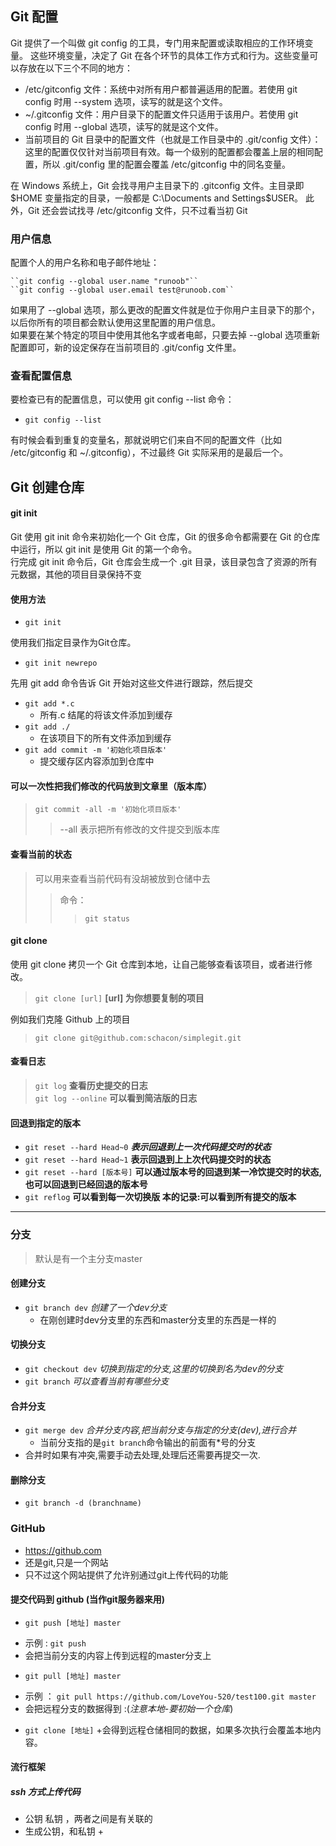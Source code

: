 ## Git 配置
Git 提供了一个叫做 git config 的工具，专门用来配置或读取相应的工作环境变量。
这些环境变量，决定了 Git 在各个环节的具体工作方式和行为。这些变量可以存放在以下三个不同的地方：
  - /etc/gitconfig 文件：系统中对所有用户都普遍适用的配置。若使用 git config 时用 --system 选项，读写的就是这个文件。
  - ~/.gitconfig 文件：用户目录下的配置文件只适用于该用户。若使用 git config 时用 --global 选项，读写的就是这个文件。
  - 当前项目的 Git 目录中的配置文件（也就是工作目录中的 .git/config 文件）：这里的配置仅仅针对当前项目有效。每一个级别的配置都会覆盖上层的相同配置，所以 .git/config 里的配置会覆盖 /etc/gitconfig 中的同名变量。
  
在 Windows 系统上，Git 会找寻用户主目录下的 .gitconfig 文件。主目录即 $HOME 变量指定的目录，一般都是 C:\Documents and Settings\$USER。
此外，Git 还会尝试找寻 /etc/gitconfig 文件，只不过看当初 Git 

### 用户信息
配置个人的用户名称和电子邮件地址：

    ``git config --global user.name "runoob"`` 
    ``git config --global user.email test@runoob.com``
    
如果用了 --global 选项，那么更改的配置文件就是位于你用户主目录下的那个，以后你所有的项目都会默认使用这里配置的用户信息。        
如果要在某个特定的项目中使用其他名字或者电邮，只要去掉 --global 选项重新配置即可，新的设定保存在当前项目的 .git/config 文件里。

### 查看配置信息
要检查已有的配置信息，可以使用 git config --list 命令：
- ``git config --list``

有时候会看到重复的变量名，那就说明它们来自不同的配置文件（比如 /etc/gitconfig 和 ~/.gitconfig），不过最终 Git 实际采用的是最后一个。

## Git 创建仓库
#### git init
Git 使用 git init 命令来初始化一个 Git 仓库，Git 的很多命令都需要在 Git 的仓库中运行，所以 git init 是使用 Git 的第一个命令。<br>
行完成 git init 命令后，Git 仓库会生成一个 .git 目录，该目录包含了资源的所有元数据，其他的项目目录保持不变
#### 使用方法
   - `git init`
   
使用我们指定目录作为Git仓库。<br>
   -  `git init newrepo`
   
先用 git add 命令告诉 Git 开始对这些文件进行跟踪，然后提交<br>
- `git add *.c`<br> 
    + 所有.c 结尾的将该文件添加到缓存
- `git add ./`<br>
    + 在该项目下的所有文件添加到缓存
- `git add commit -m '初始化项目版本'`
    + 提交缓存区内容添加到仓库中
#### 可以一次性把我们修改的代码放到文章里（版本库）
 >`git commit -all -m '初始化项目版本'`<br>
 >> --all 表示把所有修改的文件提交到版本库
#### 查看当前的状态 
> 可以用来查看当前代码有没胡被放到仓储中去
>>命令：<br>
>>> `git status`<br>
    
#### git clone
使用 git clone 拷贝一个 Git 仓库到本地，让自己能够查看该项目，或者进行修改。
   > `git clone [url]` __[url] 为你想要复制的项目__

例如我们克隆 Github 上的项目
> `git clone git@github.com:schacon/simplegit.git`

#### 查看日志
> `git log` __查看历史提交的日志__ <br>
> `git log --online` __可以看到简洁版的日志__

#### 回退到指定的版本
- `git reset --hard Head~0` *****表示回退到上一次代码提交时的状态*****
- `git reset --hard Head~1` ____表示回退到上上次代码提交时的状态____
- `git reset --hard [版本号]` __可以通过版本号的回退到某一冷饮提交时的状态, 也可以回退到已经回退的版本号__
- `git reflog` __可以看到每一次切换版 本的记录:可以看到所有提交的版本__
________________________________________

### 分支 
> 默认是有一个主分支master

#### 创建分支
- `git branch dev` *创建了一个dev分支*
    + 在刚创建时dev分支里的东西和master分支里的东西是一样的 

#### 切换分支
- `git checkout dev` *切换到指定的分支,这里的切换到名为dev的分支*
- `git branch` *可以查看当前有哪些分支*

#### 合并分支
- `git merge dev` *合并分支内容,把当前分支与指定的分支(dev),进行合并*
    + 当前分支指的是`git branch`命令输出的前面有*号的分支
- 合并时如果有冲突,需要手动去处理,处理后还需要再提交一次. 

#### 删除分支
- `git branch -d (branchname)`

### GitHub
- https://github.com
- 还是git,只是一个网站
- 只不过这个网站提供了允许别通过git上传代码的功能

#### 提交代码到 github (当作git服务器来用)
- `git push [地址] master`
 + 示例 : `git push `
 + 会把当前分支的内容上传到远程的master分支上
 
 - `git pull [地址] master`
 + 示例 ： `git pull https://github.com/LoveYou-520/test100.git master`
 + 会把远程分支的数据得到 :(*注意本地-要初始一个仓库*)
 
 - `git clone [地址]`
 +会得到远程仓储相同的数据，如果多次执行会覆盖本地内容。
 
 #### 流行框架 
 ##### ssh 方式上传代码
 - 公钥 私钥 ，两者之间是有关联的
 - 生成公钥，和私钥 
    + 